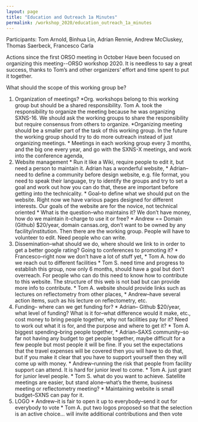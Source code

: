 ```yaml
---
layout: page
title: "Education and Outreach 1a Minutes"
permalink: /workshop_2020/education_outreach_1a_minutes
---
```


Participants:
Tom Arnold, Binhua Lin, Adrian Rennie, Andrew McCluskey, Thomas Saerbeck, Francesco Carla

Actions since the first ORSO meeting in October
Have been focused on organizing this meeting--ORSO workshop 2020.  It is needless to say a great success, thanks to Tom’s and other organizers’ effort and time spent to put it together.  

What should the scope of this working group be?
1.	Organization of meetings? *Org. workshops belong to this working group but should be a shared responsibility.  Tom A. took the responsibility to organize the meeting because he was organizing SXNS-16. We should ask the working groups to share the responsibility but require consensus from others to organize.  *Organizing meeting should be a smaller part of the task of this working group. In the future the working group should try to do more outreach instead of just organizing meetings. * Meetings in each working group every 3 months, and the big one every year, and go with the SXNS-X meetings, and work into the conference agenda,
2.	Website management * Run it like a Wiki, require people to edit it, but need a person to maintain it. Adrian has a wonderful website, * Adrian–need to define a community before design website, e.g. file format, you need to speak their language, try to identify the groups and try to set a goal and work out how you can do that, these are important before getting into the technicality. * Goal–to define what we should put on the website. Right now we have various pages designed for different interests. Our goals of the website are for the novice, not technical oriented * What is the question–who maintains it? We don’t have money, how do we maintain it–charge to use it or free? * Andrew == Domain (Github) $20/year, domain cansas.org, don’t want to be owned by any facility/institution. Then there are the working group. People will have to volunteer to edit. Need people who can write.
3.	Dissemination–what should we do, where should we link to in order to get a better google rating? Going to conferences to promoting it? * Francesco–right now we don’t have a lot of stuff yet, * Tom A. how do we reach out to different facilities * Tom S. need time and progress to establish this group, now only 6 months, should have a goal but don’t overreach. For people who can do this need to know how to contribute to this website. The structure of this web is not bad but can provide more info to contribute. * Tom A. website should provide links such as lectures on reflectometry from other places, * Andrew–have several action items, such as his lecture on reflectometry, etc.
4.	Funding– where can we get funding for? * Adrian– Github $20/year, what level of funding? What is it for–what difference would it make, etc., cost money to bring people together, why not facilities pay for it? Need to work out what it is for, and the purpose and where to get it? * Tom A. biggest spending–bring people together, * Adrian–SAXS community–so far not having any budget to get people together, maybe difficult for a few people but most people it will be fine. If you set the expectations that the travel expenses will be covered then you will have to do that, but if you make it clear that you have to support yourself then they will come up with money. * Andrew–running the risk that people from facility support can attend. It is hard for junior level to come. * Tom A. just grant for junior level people. * Tom S. what do you want to achieve. Satellite meetings are easier, but stand alone–what’s the theme, business meeting or reflectometry meeting? * Maintaining website is small budget–SXNS can pay for it.
5.	LOGO * Andrew–it is fair to open it up to everybody–send it out for everybody to vote * Tom A. put two logos proposed so that the selection is an active choice… will invite additional contributions and then vote

